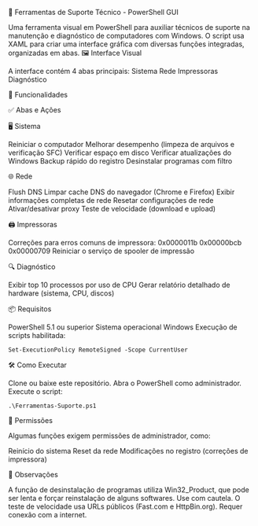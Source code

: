 🧰 Ferramentas de Suporte Técnico - PowerShell GUI

Uma ferramenta visual em PowerShell para auxiliar técnicos de suporte na manutenção e diagnóstico de computadores com Windows. O script usa XAML para criar uma interface gráfica com diversas funções integradas, organizadas em abas.
🖼️ Interface Visual

A interface contém 4 abas principais:
Sistema
Rede
Impressoras
Diagnóstico

🚀 Funcionalidades

✅ Abas e Ações

🖥️ Sistema

Reiniciar o computador
Melhorar desempenho (limpeza de arquivos e verificação SFC)
Verificar espaço em disco
Verificar atualizações do Windows
Backup rápido do registro
Desinstalar programas com filtro

🌐 Rede

Flush DNS
Limpar cache DNS do navegador (Chrome e Firefox)
Exibir informações completas de rede
Resetar configurações de rede
Ativar/desativar proxy
Teste de velocidade (download e upload)

🖨️ Impressoras

Correções para erros comuns de impressora:
0x0000011b
0x00000bcb
0x00000709
Reiniciar o serviço de spooler de impressão

🔍 Diagnóstico

Exibir top 10 processos por uso de CPU
Gerar relatório detalhado de hardware (sistema, CPU, discos)

📦 Requisitos

PowerShell 5.1 ou superior
Sistema operacional Windows
Execução de scripts habilitada:

    Set-ExecutionPolicy RemoteSigned -Scope CurrentUser

🛠️ Como Executar

Clone ou baixe este repositório.
Abra o PowerShell como administrador.
Execute o script:
    
    .\Ferramentas-Suporte.ps1

🔐 Permissões

Algumas funções exigem permissões de administrador, como:

Reinício do sistema
Reset da rede
Modificações no registro (correções de impressora)

📎 Observações

A função de desinstalação de programas utiliza Win32_Product, que pode ser lenta e forçar reinstalação de alguns softwares. Use com cautela.
O teste de velocidade usa URLs públicos (Fast.com e HttpBin.org). Requer conexão com a internet.

